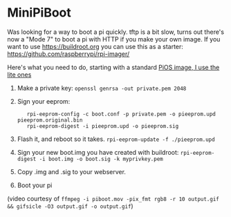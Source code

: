 # MiniPiBoot

Was looking for a way to boot a pi quickly.  tftp is a bit slow, turns out there's now a "Mode 7" to boot a pi with HTTP if you make your own image.  If you want to use https://buildroot.org you can use this as a starter:  https://github.com/raspberrypi/rpi-imager/

Here's what you need to do, starting with a standard [PiOS image, I use the lite ones](https://www.raspberrypi.com/software/operating-systems/)

1. Make a private key:
   ```openssl genrsa -out private.pem 2048```
2. Sign your eeprom:
   ```
      rpi-eeprom-config -c boot.conf -p private.pem -o pieeprom.upd pieeprom.original.bin
      rpi-eeprom-digest -i pieeprom.upd -o pieeprom.sig
   ```
3. Flash it, and reboot so it takes.
```rpi-eeprom-update -f ./pieeprom.upd```

4. Sign your new boot.img you have created with buildroot: ```rpi-eeprom-digest -i boot.img -o boot.sig -k myprivkey.pem```

5. Copy .img and .sig to your webserver.

6. Boot your pi

(video courtesy of ```ffmpeg -i piboot.mov -pix_fmt rgb8 -r 10 output.gif && gifsicle -O3 output.gif -o output.gif```)



